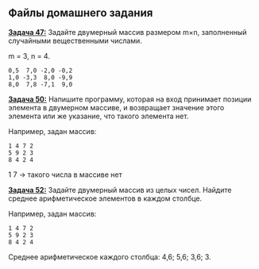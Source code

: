 ## Файлы домашнего задания

[**Задача 47:**](home_work/47/Program.cs) Задайте двумерный массив размером m×n, заполненный случайными вещественными числами.

m = 3, n = 4.
```
0,5  7,0 -2,0 -0,2
1,0 -3,3  8,0 -9,9
8,0  7,8 -7,1  9,0
```

[**Задача 50:**](home_work/50/Program.cs) Напишите программу, которая на вход принимает позиции элемента в двумерном массиве, и возвращает значение этого элемента или же указание, что такого элемента нет.

Например, задан массив:
```
1 4 7 2
5 9 2 3
8 4 2 4
```

1 7 -> такого числа в массиве нет

[**Задача 52:**](home_work/52/Program.cs) Задайте двумерный массив из целых чисел. Найдите среднее арифметическое элементов в каждом столбце.

Например, задан массив:
```
1 4 7 2
5 9 2 3
8 4 2 4
```
Среднее арифметическое каждого столбца: 4,6; 5,6; 3,6; 3.